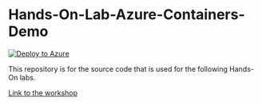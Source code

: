 # Hands-On-Lab-Azure-Containers-Demo

[![Deploy to Azure](http://azuredeploy.net/deploybutton.png)](https://azuredeploy.net/)

This repository is for the source code that is used for the following Hands-On labs.

[Link to the workshop](https://github.com/Microsoft/MCW-Containers-and-DevOps)

